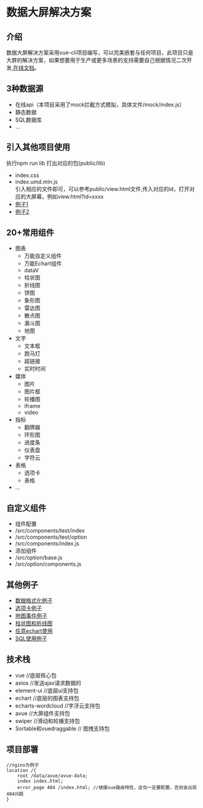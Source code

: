 # 数据大屏解决方案

## 介绍
数据大屏解决方案采用vue-cli项目编写，可以完美嵌套与任何项目，此项目只是大屏的解决方案，如果想要用于生产或更多场景的支持需要自己根据情况二次开发,[在线文档](https://www.kancloud.cn/smallwei/avue-doc)。


## 3种数据源
- 在线api（本项目采用了mock拦截方式模拟，具体文件/mock/index.js）
- 静态数据
- SQL数据库
- ...

## 引入其他项目使用
执行npm run lib 打出对应的包(public/lib)
- index.css
- index.umd.min.js  
引入相应的文件即可，可以参考public/view.html文件,传入对应的id，打开对应的大屏幕，例如view.html?id=xxxx
- [例子1](https://data.avuejs.com/view.html?id=5)
- [例子2](https://data.avuejs.com/view.html?id=8)

## 20+常用组件
- 图表
  - 万能自定义组件
  - 万能Echart组件 
  - dataV
  - 柱状图
  - 折线图
  - 饼图
  - 象形图
  - 雷达图
  - 散点图
  - 漏斗图
  - 地图
- 文字
  - 文本框
  - 跑马灯
  - 超链接
  - 实时时间
- 媒体
  - 图片
  - 图片框
  - 轮播图
  - iframe
  - video
- 指标
  - 翻牌器
  - 环形图
  - 进度条
  - 仪表盘
  - 字符云
- 表格
  - 选项卡
  - 表格
- ...

## 自定义组件
- 组件配置
- /src/components/test/index
- /src/components/test/option
- /src/components/index.js
- 添加组件
- /src/option/base.js
- /src/option/components.js

## 其他例子
- [数据格式化例子](https://data.avuejs.com/build/16)
- [选项卡例子](https://data.avuejs.com/build/18)
- [地图事件例子](https://data.avuejs.com/build/19)
- [柱状图和折线图](https://data.avuejs.com/build/28)
- [任意echart使用](https://data.avuejs.com/build/29)
- [SQL使用例子](https://data.avuejs.com/build/55)

## 技术栈
- vue //底层核心包  
- axios //发送ajax请求数据的  
- element-ui //底层ui支持包  
- echart //底层的图表支持包  
- echarts-wordcloud //字浮云支持包  
- avue //大屏组件支持包  
- swiper //滑动和轮播支持包  
- Sortable和vuedraggable // 图拽支持包  

## 项目部署

```
//nginx为例子
location /{
    root /data/avue/avue-data;
    index index.html;
    error_page 404 /index.html; //根据vue路由特性，这句一定要配置，否则会出现404问题
}  
```
